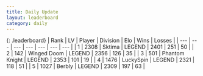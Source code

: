 ```yaml
---
title: Daily Update
layout: leaderboard
category: daily
---
```


{: .leaderboard}
| Rank | LV | Player | Division | Elo | Wins | Losses |
| --- | --- | --- | --- | --- | --- | --- |
| <span data-change="0">1</span> | 2308 | <span title="ID: 353063">Sktima</span> | LEGEND | <span data-change="0">2401</span> | <span data-change="0">251</span> | <span data-change="0">50</span> |
| <span data-change="1">2</span> | 142 | <span title="ID: 744396">Winged Doom</span> | LEGEND | <span data-change="32">2356</span> | <span data-change="9">126</span> | <span data-change="0">35</span> |
| <span data-change="-1">3</span> | 501 | <span title="ID: 742939">Phantom Knight</span> | LEGEND | <span data-change="3">2353</span> | <span data-change="4">101</span> | <span data-change="1">19</span> |
| <span data-change="0">4</span> | 1476 | <span title="ID: 498412">LuckySpin</span> | LEGEND | <span data-change="0">2321</span> | <span data-change="0">118</span> | <span data-change="0">51</span> |
| <span data-change="0">5</span> | 1027 | <span title="ID: 402846">Berbly</span> | LEGEND | <span data-change="0">2309</span> | <span data-change="0">197</span> | <span data-change="0">63</span> |